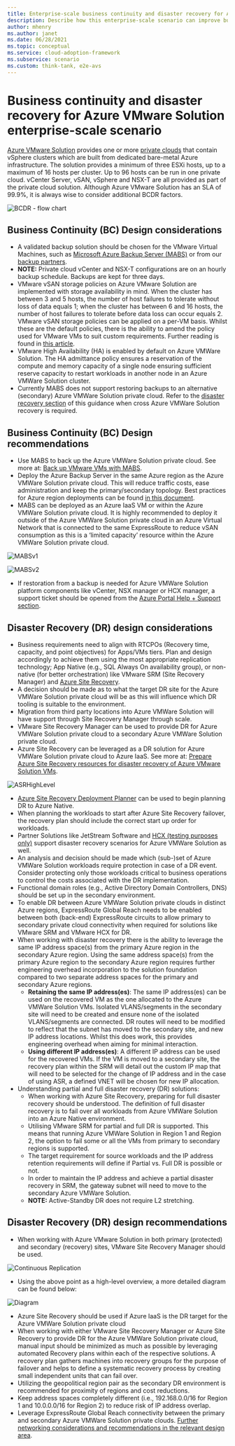 ```yaml
---
title: Enterprise-scale business continuity and disaster recovery for Azure VMware Solution
description: Describe how this enterprise-scale scenario can improve business continuity and disaster recovery of Azure VMware Solution.
author: mhenry
ms.author: janet
ms.date: 06/28/2021
ms.topic: conceptual
ms.service: cloud-adoption-framework
ms.subservice: scenario
ms.custom: think-tank, e2e-avs
---
```


# Business continuity and disaster recovery for Azure VMware Solution enterprise-scale scenario

[Azure VMware Solution](/azure/azure-vmware/) provides one or more [private clouds](/azure/azure-vmware/concepts-private-clouds-clusters) that contain vSphere clusters which are built from dedicated bare-metal Azure infrastructure. The solution provides a minimum of three ESXi hosts, up to a maximum of 16 hosts per cluster. Up to 96 hosts can be run in one private cloud. vCenter Server, vSAN, vSphere and NSX-T are all provided as part of the private cloud solution. Although Azure VMware Solution has an SLA of 99.9%, it is always wise to consider additional BCDR factors.

![BCDR - flow chart](../_images/eslz-bcdr-1.png)

## Business Continuity (BC) Design considerations

- A validated backup solution should be chosen for the VMware Virtual Machines, such as [Microsoft Azure Backup Server (MABS)](/azure/backup/backup-azure-backup-server-vmware?context=/azure/azure-vmware/context/context) or from our [backup partners](/azure/azure-vmware/ecosystem-back-up-vms).
- **NOTE:** Private cloud vCenter and NSX-T configurations are on an hourly backup schedule. Backups are kept for three days. 
- VMware vSAN storage policies on Azure VMware Solution are implemented with storage availability in mind. When the cluster has between 3 and 5 hosts, the number of host failures to tolerate without loss of data equals 1; when the cluster has between 6 and 16 hosts, the number of host failures to tolerate before data loss can occur equals 2. VMware vSAN storage policies can be applied on a per-VM basis. Whilst these are the default policies, there is the ability to amend the policy used for VMware VMs to suit custom requirements. Further reading is found in [this article](/azure/azure-vmware/concepts-storage).
- VMware High Availability (HA) is enabled by default on Azure VMWare Solution. The HA admittance policy ensures a reservation of the compute and memory capacity of a single node ensuring sufficient reserve capacity to restart workloads in another node in an Azure VMWare Solution cluster.
- Currently MABS does not support restoring backups to an alternative (secondary) Azure VMWare Solution private cloud. Refer to the [disaster recovery section](eslz-business-continuity-and-disaster-recovery.md#disaster-recovery-dr-design-considerations) of this guidance when cross Azure VMWare Solution recovery is required.

## Business Continuity (BC) Design recommendations

- Use MABS to back up the Azure VMWare Solution private cloud. See more at: [Back up VMware VMs with MABS](/azure/backup/backup-azure-backup-server-vmware?context=/azure/azure-vmware/context/context).
- Deploy the Azure Backup Server in the same Azure region as the Azure VMWare Solution private cloud. This will reduce traffic costs, ease administration and keep the primary/secondary topology. Best practices for Azure region deployments can be found [in this document](/azure/cloud-adoption-framework/migrate/azure-best-practices/multiple-regions).
- MABS can be deployed as an Azure IaaS VM or within the Azure VMWare Solution private cloud. It is highly recommended to deploy it outside of the Azure VMWare Solution private cloud in an Azure Virtual Network that is connected to the same ExpressRoute to reduce vSAN consumption as this is a ‘limited capacity’ resource within the Azure VMWare Solution private cloud. 

![MABSv1](../_images/eslz-bcdr-2.png)

![MABSv2](../_images/eslz-bcdr-3.png)


- If restoration from a backup is needed for Azure VMWare Solution platform components like vCenter, NSX manager or HCX manager, a support ticket should be opened from the [Azure Portal Help + Support section](/azure/azure-portal/supportability/how-to-create-azure-support-request). 

## Disaster Recovery (DR) design considerations

- Business requirements need to align with RTCPOs (Recovery time, capacity, and point objectives) for Apps/VMs tiers. Plan and design accordingly to achieve them using the most appropriate replication technology; App Native (e.g., SQL Always On availability group), or non-native (for better orchestration) like VMware SRM (Site Recovery Manager) and [Azure Site Recovery](/azure/site-recovery/).
- A decision should be made as to what the target DR site for the Azure VMWare Solution private cloud will be as this will influence which DR tooling is suitable to the environment.
- Migration from third party locations into Azure VMWare Solution will have support through Site Recovery Manager through scale.
- VMware Site Recovery Manager can be used to provide DR for Azure VMWare Solution private cloud to a secondary Azure VMWare Solution private cloud.
- Azure Site Recovery can be leveraged as a DR solution for Azure VMWare Solution private cloud to Azure IaaS. See more at: [Prepare Azure Site Recovery resources for disaster recovery of Azure VMware Solution VMs](/azure/site-recovery/avs-tutorial-prepare-azure).

![ASRHighLevel](../_images/eslz-bcdr-4.png)

- [Azure Site Recovery Deployment Planner](/azure/site-recovery/site-recovery-deployment-planner) can be used to begin planning DR to Azure Native.
- When planning the workloads to start after Azure Site Recovery failover, the recovery plan should include the correct start up order for workloads.
- Partner Solutions like JetStream Software and [HCX (testing purposes only)](/azure/azure-vmware/deploy-disaster-recovery-using-vmware-hcx#:~:text=%20Deploy%20disaster%20recovery%20using%20VMware%20HCX%20,VMware%20Solution%20private%20cloud%2C%20and%20access...%20More%20) support disaster recovery scenarios for Azure VMWare Solution as well.
- An analysis and decision should be made which (sub-)set of Azure VMWare Solution workloads require protection in case of a DR event. Consider protecting only those workloads critical to business operations to control the costs associated with the DR implementation.
- Functional domain roles (e.g., Active Directory Domain Controllers, DNS) should be set up in the secondary environment.
- To enable DR between Azure VMWare Solution private clouds in distinct Azure regions, ExpressRoute Global Reach needs to be enabled between both (back-end) ExpressRoute circuits to allow primary to secondary private cloud connectivity when required for solutions like VMware SRM and VMware HCX for DR.
- When working with disaster recovery there is the ability to leverage the same IP address space(s) from the primary Azure region in the secondary Azure region. Using the same address space(s) from the primary Azure region to the secondary Azure region requires further engineering overhead incorporation to the solution foundation compared to two separate address spaces for the primary and secondary Azure regions. 
  - **Retaining the same IP address(es)**: The same IP address(es) can be used on the recovered VM as the one allocated to the Azure VMWare Solution VMs. Isolated VLANS/segments in the secondary site will need to be created and ensure none of the isolated VLANS/segments are connected. DR routes will need to be modified to reflect that the subnet has moved to the secondary site, and new IP address locations. Whilst this does work, this provides engineering overhead when aiming for minimal interaction.
  - **Using different IP address(es)**: A different IP address can be used for the recovered VMs. If the VM is moved to a secondary site, the recovery plan within the SRM will detail out the custom IP map that will need to be selected for the change of IP address and in the case of using ASR, a defined VNET will be chosen for new IP allocation.
- Understanding partial and full disaster recovery (DR) solutions:
  - When working with Azure Site Recovery, preparing for full disaster recovery should be understood. The definition of full disaster recovery is to fail over all workloads from Azure VMWare Solution into an Azure Native environment.
  - Utilising VMware SRM for partial and full DR is supported. This means that running Azure VMWare Solution in Region 1 and Region 2, the option to fail some or all the VMs from primary to secondary regions is supported. 
  - The target requirement for source workloads and the IP address retention requirements will define if Partial vs. Full DR is possible or not. 
  - In order to maintain the IP address and achieve a partial disaster recovery in SRM, the gateway subnet will need to move to the secondary Azure VMWare Solution.
  - **NOTE:** Active-Standby DR does not require L2 stretching. 

## Disaster Recovery (DR) design recommendations

- When working with Azure VMware Solution in both primary (protected) and secondary (recovery) sites, VMware Site Recovery Manager should be used.

![Continuous Replication](../_images/eslz-bcdr-5.png)

- Using the above point as a high-level overview, a more detailed diagram can be found below:

![Diagram](../_images/eslz-bcdr-6.png)

- Azure Site Recovery should be used if Azure IaaS is the DR target for the Azure VMWare Solution private cloud
- When working with either VMware Site Recovery Manager or Azure Site Recovery to provide DR for the Azure VMWare Solution private cloud, manual input should be minimized as much as possible by leveraging automated Recovery plans within each of the respective solutions. A recovery plan gathers machines into recovery groups for the purpose of failover and helps to define a systematic recovery process by creating small independent units that can fail over.
- Utilizing the geopolitical region pair as the secondary DR environment is recommended for proximity of regions and cost reductions.
- Keep address spaces completely different (i.e., 192.168.0.0/16 for Region 1 and 10.0.0.0/16 for Region 2) to reduce risk of IP address overlap.
- Leverage ExpressRoute Global Reach connectivity between the primary and secondary Azure VMWare Solution private clouds. [Further networking considerations and recommendations in the relevant design area](./eslz-network-topology-connectivity.md).
